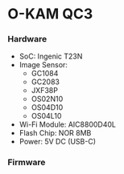 O-KAM QC3
=========

### Hardware

- SoC: Ingenic T23N
- Image Sensor:
  - GC1084
  - GC2083
  - JXF38P
  - OS02N10
  - OS04D10
  - OS04L10
- Wi-Fi Module: AIC8800D40L
- Flash Chip: NOR 8MB
- Power: 5V DC (USB-C)

### Firmware

